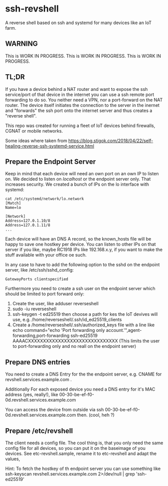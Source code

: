 # ssh-revshell
A reverse shell based on ssh and systemd for many devices like an IoT farm.

## WARNING
This is WORK IN PROGRESS.
This is WORK IN PROGRESS.
This is WORK IN PROGRESS.

## TL;DR
If you have a device behind a NAT router and want to expose the ssh service/port of that device in the internet you can use a ssh remote port forwarding to do so. You neither need a VPN, nor a port-forward on the NAT router. The device itself initiates the connection to the server in the inernet and "forwards" the ssh port onto the internet server and thus creates a "reverse shell".

This repo was created for running a fleet of IoT devices behind firewalls, CGNAT or mobile networks. 

Some ideas where taken from https://blog.stigok.com/2018/04/22/self-healing-reverse-ssh-systemd-service.html
 
## Prepare the Endpoint Server
Keep in mind that each device will need an own port on an own IP to listen on. We decided to listen on _localhost_ or the endpoint server only. That increases security. We created a bunch of IPs on the lo interface with systemd:

```
cat /etc/systemd/network/lo.network
[Match]
Name=lo

[Network]
Address=127.0.1.10/8
Address=127.0.1.11/8
...
```

Each device will have an DNS A record, so the known_hosts file will be happy to save one hostkey per device. You can listen to other IPs on that server if you like, maybe RC1918 IPs like 192.168.x.y, if you want to make the stuff available with your office oe such.

In any case to have to add the following option to the sshd on the endpoint server, like /etc/ssh/sshd_config:
```
GatewayPorts clientspecified
```

Furthermore you need to create a ssh user on the endpoint server which should be limited to port forward only:

1. Create the user, like adduser reverseshell
2. sudo -iu reverseshell
3. ssh-keygen -t ed25519
then choose a path for kes the IoT devives will use, e.g.  /home/reverseshell/.ssh/id_ed25519_clients
4. Create a /home/reverseshell/.ssh/authorized_keys file with a line like
echo command="echo 'Port forwarding only account.'",agent-forwarding,port-forwarding ssh-ed25519 AAAACXXXXXXXXXXXXXXXXXXXXXXXXXXXXXX
(This limits the user to port-forwarding only and no reall on the endpoint server)

## Prepare DNS entries
You need to create a DNS Entry for the the endpoint server, e.g. CNAME for revshell.services.example.com .

Additionally For each exposed device you need a DNS entry for it's MAC address (yes, really!), like 00-30-be-ef-f0-0d.revshell.services.example.com

You can access the device from outside via ssh 00-30-be-ef-f0-0d.revshell.services.example.com then. (cool, heh ?)

## Prepare /etc/revshell
The client needs a config file. The cool thing is, that you only need the same config file for all devices, so you can put it on the baseimage of you devices.
See etc-revshell.sample, rename it to etc-revshell and adapt the values,

Hint: To fetch the hostkey of th endpoint server you can use something like
ssh-keyscan revshell.services.example.com 2>/dev/null | grep 'ssh-ed25519'

